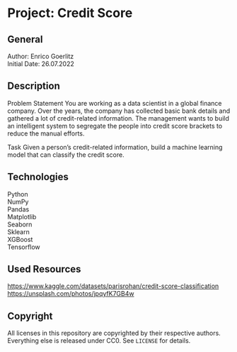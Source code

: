 # Project: Credit Score

## General

Author: Enrico Goerlitz <br/>
Initial Date: 26.07.2022

## Description

Problem Statement
You are working as a data scientist in a global finance company. Over the years, the company has collected basic bank details and gathered a lot of credit-related information. The management wants to build an intelligent system to segregate the people into credit score brackets to reduce the manual efforts.

Task
Given a person’s credit-related information, build a machine learning model that can classify the credit score.

## Technologies

Python <br>
NumPy <br>
Pandas <br>
Matplotlib <br>
Seaborn <br>
Sklearn <br>
XGBoost <br>
Tensorflow <br>

## Used Resources

https://www.kaggle.com/datasets/parisrohan/credit-score-classification <br>
https://unsplash.com/photos/jpqyfK7GB4w

## Copyright

All licenses in this repository are copyrighted by their respective authors.
Everything else is released under CC0. See `LICENSE` for details.

